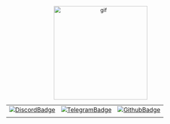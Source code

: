 <p align="center">
  <img src="https://media0.giphy.com/media/v1.Y2lkPTc5MGI3NjExeG9hcW92NDdidGR2b29sYXp6cndhNGZ6end3NTV0bjZneWc2ZmNraiZlcD12MV9pbnRlcm5hbF9naWZfYnlfaWQmY3Q9Zw/q966pc8LlOUPx29X3W/giphy.gif" alt="gif" width="250" />
</p>

<p align="center">
  <table align="center" cellspacing="0" cellpadding="0" border="0" style="margin: 0 auto;">
    <tr>
      <td><a href="https://discordapp.com/users/1273552067415375905/"><img src="https://img.shields.io/badge/Discord-3d38e3?logo=discord&style=for-the-badge" alt="DiscordBadge"/></a></td>
      <td><a href="https://t.me/SilentTeleg"><img src="https://img.shields.io/badge/Telegram-43007f?logo=telegram&style=for-the-badge" alt="TelegramBadge"/></a></td>
      <td><a href="https://github.com/S1lentfeel"><img src="https://img.shields.io/badge/GitHub-2c006d?logo=github&style=for-the-badge" alt="GithubBadge"/></a></td>
    </tr>
    <tr>
      <td colspan="3" align="center">
        <img src="https://komarev.com/ghpvc/?username=s1lentfeel&style=for-the-badge&color=6e004b" alt=""/>
      </td>
    </tr>
  </table>
</p>

